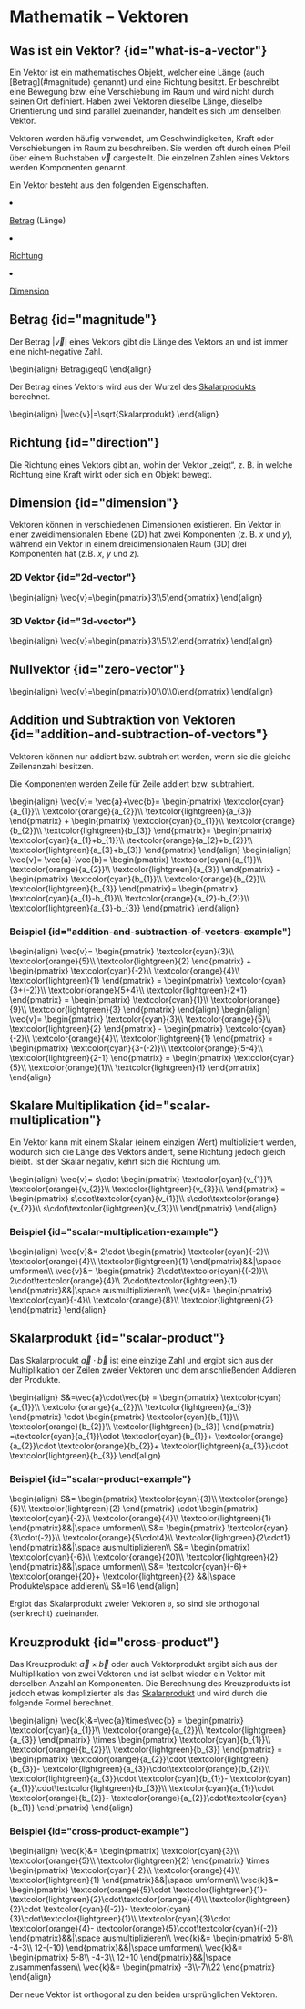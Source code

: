 # Mathematik – Vektoren

## Was ist ein Vektor? {id="what-is-a-vector"}

<p>Ein Vektor ist ein mathematisches Objekt, welcher eine Länge (auch
<format color="%LinkColor%">[Betrag](#magnitude)</format> genannt) und eine Richtung besitzt. Er beschreibt eine
Bewegung bzw. eine Verschiebung im Raum und wird nicht durch seinen Ort definiert. Haben zwei Vektoren dieselbe Länge,
dieselbe Orientierung und sind parallel zueinander, handelt es sich um denselben Vektor.</p>

Vektoren werden häufig verwendet, um Geschwindigkeiten, Kraft oder Verschiebungen im Raum zu beschreiben. Sie werden
oft durch einen Pfeil über einem Buchstaben <format color="%Highlight%">$\vec{v}$</format> dargestellt. Die einzelnen
Zahlen eines Vektors werden <format color="%Highlight%">Komponenten</format> genannt.

<p>Ein Vektor besteht aus den folgenden Eigenschaften.</p>

<list>
  <li>
    <p><format color="%LinkColor%"><a href="#magnitude">Betrag</a></format> (Länge)</p>
  </li>
  <li>
    <p><format color="%LinkColor%"><a href="#direction">Richtung</a></format></p>
  </li>
  <li>
    <p><format color="%LinkColor%"><a href="#dimension">Dimension</a></format></p>
  </li>
</list>

## Betrag {id="magnitude"}

Der Betrag <format color="%Highlight%">$|\vec{v}|$</format> eines Vektors gibt die Länge des Vektors an und ist immer
eine nicht-negative Zahl.

<code-block lang="tex">
    \begin{align}
        Betrag\geq0
    \end{align}
</code-block>

<p>Der Betrag eines Vektors wird aus der Wurzel des
<format color="%LinkColor%"><a href="#scalar-product">Skalarprodukts</a></format> berechnet.</p>

<code-block lang="tex">
    \begin{align}
        |\vec{v}|=\sqrt{Skalarprodukt}
    \end{align}
</code-block>

## Richtung {id="direction"}

<p>Die Richtung eines Vektors gibt an, wohin der Vektor „zeigt“, z. B. in welche Richtung eine Kraft wirkt oder sich
ein Objekt bewegt.</p>

## Dimension {id="dimension"}

Vektoren können in verschiedenen Dimensionen existieren. Ein Vektor in einer zweidimensionalen Ebene (2D) hat
<format color="%Highlight%">zwei Komponenten</format> (z. B. $x$ und $y$), während ein Vektor in einem
dreidimensionalen Raum (3D) <format color="%Highlight%">drei Komponenten</format> hat (z.B. $x$, $y$ und $z$).

### 2D Vektor {id="2d-vector"}

<code-block lang="tex">
    \begin{align}
        \vec{v}=\begin{pmatrix}3\\5\end{pmatrix}
    \end{align}
</code-block>

### 3D Vektor {id="3d-vector"}

<code-block lang="tex">
    \begin{align}
        \vec{v}=\begin{pmatrix}3\\5\\2\end{pmatrix}
    \end{align}
</code-block>

## Nullvektor {id="zero-vector"}

<code-block lang="tex">
    \begin{align}
        \vec{v}=\begin{pmatrix}0\\0\\0\end{pmatrix}
    \end{align}
</code-block>

## Addition und Subtraktion von Vektoren {id="addition-and-subtraction-of-vectors"}

<note>
    <p>Vektoren können nur addiert bzw. subtrahiert werden, wenn sie die
    <format color="%NoteHighlight%">gleiche Zeilenanzahl</format> besitzen.</p>
</note>

<p>Die <format color="%Highlight%">Komponenten</format> werden Zeile für Zeile addiert bzw. subtrahiert.</p>

<code-block lang="tex">
    \begin{align}
        \vec{v}=
        \vec{a}+\vec{b}=
        \begin{pmatrix}
            \textcolor{cyan}{a_{1}}\\
            \textcolor{orange}{a_{2}}\\
            \textcolor{lightgreen}{a_{3}}
        \end{pmatrix}
        +
        \begin{pmatrix}
            \textcolor{cyan}{b_{1}}\\
            \textcolor{orange}{b_{2}}\\
            \textcolor{lightgreen}{b_{3}}
        \end{pmatrix}=
        \begin{pmatrix}
            \textcolor{cyan}{a_{1}+b_{1}}\\
            \textcolor{orange}{a_{2}+b_{2}}\\
            \textcolor{lightgreen}{a_{3}+b_{3}}
        \end{pmatrix}
    \end{align}
</code-block>

<code-block lang="tex">
    \begin{align}
        \vec{v}=
        \vec{a}-\vec{b}=
        \begin{pmatrix}
            \textcolor{cyan}{a_{1}}\\
            \textcolor{orange}{a_{2}}\\
            \textcolor{lightgreen}{a_{3}}
        \end{pmatrix}
        -
        \begin{pmatrix}
            \textcolor{cyan}{b_{1}}\\
            \textcolor{orange}{b_{2}}\\
            \textcolor{lightgreen}{b_{3}}
        \end{pmatrix}=
        \begin{pmatrix}
            \textcolor{cyan}{a_{1}-b_{1}}\\
            \textcolor{orange}{a_{2}-b_{2}}\\
            \textcolor{lightgreen}{a_{3}-b_{3}}
        \end{pmatrix}
    \end{align}
</code-block>

### Beispiel {id="addition-and-subtraction-of-vectors-example"}

<code-block lang="tex">
    \begin{align}
        \vec{v}=
        \begin{pmatrix}
            \textcolor{cyan}{3}\\
            \textcolor{orange}{5}\\
            \textcolor{lightgreen}{2}
        \end{pmatrix}
        +
        \begin{pmatrix}
            \textcolor{cyan}{-2}\\
            \textcolor{orange}{4}\\
            \textcolor{lightgreen}{1}
        \end{pmatrix}
        =
        \begin{pmatrix}
            \textcolor{cyan}{3+(-2)}\\
            \textcolor{orange}{5+4}\\
            \textcolor{lightgreen}{2+1}
        \end{pmatrix}
        =
        \begin{pmatrix}
            \textcolor{cyan}{1}\\
            \textcolor{orange}{9}\\
            \textcolor{lightgreen}{3}
        \end{pmatrix}
    \end{align}
</code-block>

<code-block lang="tex">
    \begin{align}
        \vec{v}=
        \begin{pmatrix}
            \textcolor{cyan}{3}\\
            \textcolor{orange}{5}\\
            \textcolor{lightgreen}{2}
        \end{pmatrix}
        -
        \begin{pmatrix}
            \textcolor{cyan}{-2}\\
            \textcolor{orange}{4}\\
            \textcolor{lightgreen}{1}
        \end{pmatrix}
            =
        \begin{pmatrix}
            \textcolor{cyan}{3-(-2)}\\
            \textcolor{orange}{5-4}\\
            \textcolor{lightgreen}{2-1}
        \end{pmatrix}
        =
        \begin{pmatrix}
            \textcolor{cyan}{5}\\
            \textcolor{orange}{1}\\
            \textcolor{lightgreen}{1}
        \end{pmatrix}
    \end{align}
</code-block>

## Skalare Multiplikation {id="scalar-multiplication"}

<p>Ein Vektor kann mit einem <format color="%Highlight%">Skalar</format> (einem einzigen Wert) multipliziert werden,
wodurch sich die Länge des Vektors ändert, seine Richtung jedoch gleich bleibt. Ist der Skalar negativ, kehrt sich die
Richtung um.</p>

<code-block lang="tex">
    \begin{align}
        \vec{v}=
        s\cdot
        \begin{pmatrix}
            \textcolor{cyan}{v_{1}}\\
            \textcolor{orange}{v_{2}}\\
            \textcolor{lightgreen}{v_{3}}\\
        \end{pmatrix}
        =
        \begin{pmatrix}
            s\cdot\textcolor{cyan}{v_{1}}\\
            s\cdot\textcolor{orange}{v_{2}}\\
            s\cdot\textcolor{lightgreen}{v_{3}}\\
        \end{pmatrix}
    \end{align}
</code-block>

### Beispiel {id="scalar-multiplication-example"}

<code-block lang="tex">
    \begin{align}
        \vec{v}&=
        2\cdot
        \begin{pmatrix}
            \textcolor{cyan}{-2}\\
            \textcolor{orange}{4}\\
            \textcolor{lightgreen}{1}
        \end{pmatrix}&&|\space umformen\\
        \vec{v}&=
        \begin{pmatrix}
            2\cdot\textcolor{cyan}{(-2)}\\
            2\cdot\textcolor{orange}{4}\\
            2\cdot\textcolor{lightgreen}{1}
        \end{pmatrix}&&|\space ausmultiplizieren\\
        \vec{v}&=
        \begin{pmatrix}
            \textcolor{cyan}{-4}\\
            \textcolor{orange}{8}\\
            \textcolor{lightgreen}{2}
        \end{pmatrix}
    \end{align}
</code-block>

## Skalarprodukt {id="scalar-product"}

Das Skalarprodukt <format color="%Highlight%">$\vec{a}\cdot\vec{b}$</format> ist eine einzige Zahl und ergibt sich aus
der Multiplikation der Zeilen zweier Vektoren und dem anschließenden Addieren der Produkte.

<code-block lang="tex">
    \begin{align}
        S&=\vec{a}\cdot\vec{b}
        =
        \begin{pmatrix}
            \textcolor{cyan}{a_{1}}\\
            \textcolor{orange}{a_{2}}\\
            \textcolor{lightgreen}{a_{3}}
        \end{pmatrix}
        \cdot
        \begin{pmatrix}
            \textcolor{cyan}{b_{1}}\\
            \textcolor{orange}{b_{2}}\\
            \textcolor{lightgreen}{b_{3}}
        \end{pmatrix}
        =\textcolor{cyan}{a_{1}}\cdot \textcolor{cyan}{b_{1}}+
        \textcolor{orange}{a_{2}}\cdot \textcolor{orange}{b_{2}}+
        \textcolor{lightgreen}{a_{3}}\cdot \textcolor{lightgreen}{b_{3}}
    \end{align}
</code-block>

### Beispiel {id="scalar-product-example"}

<code-block lang="tex">
    \begin{align}
        S&=
        \begin{pmatrix}
            \textcolor{cyan}{3}\\
            \textcolor{orange}{5}\\
            \textcolor{lightgreen}{2}
        \end{pmatrix}
        \cdot
        \begin{pmatrix}
            \textcolor{cyan}{-2}\\
            \textcolor{orange}{4}\\
            \textcolor{lightgreen}{1}
        \end{pmatrix}&&|\space umformen\\
        S&=
        \begin{pmatrix}
            \textcolor{cyan}{3\cdot(-2)}\\
            \textcolor{orange}{5\cdot4}\\
            \textcolor{lightgreen}{2\cdot1}
        \end{pmatrix}&&|\space ausmultiplizieren\\
        S&=
        \begin{pmatrix}
            \textcolor{cyan}{-6}\\
            \textcolor{orange}{20}\\
            \textcolor{lightgreen}{2}
        \end{pmatrix}&&|\space umformen\\
        S&=
            \textcolor{cyan}{-6}+
            \textcolor{orange}{20}+
            \textcolor{lightgreen}{2} &&|\space Produkte\space addieren\\
        S&=16
    \end{align}
</code-block>

<note title="Orthogonalität zweier Vektoren">
    <p>Ergibt das Skalarprodukt zweier Vektoren <code>0</code>, so sind sie
    <tooltip term="Orthogonality"><format color="%GlossaryLinkColor%">orthogonal</format></tooltip> (senkrecht)
    zueinander.</p>
</note>

##  Kreuzprodukt {id="cross-product"}

Das Kreuzprodukt <format color="%Highlight%">$\vec{a}\times\vec{b}$</format> oder auch Vektorprodukt ergibt sich aus der
Multiplikation von zwei Vektoren und ist selbst wieder ein Vektor mit derselben Anzahl an Komponenten. Die Berechnung
des Kreuzprodukts ist jedoch etwas komplizierter als das <format color="%LinkColor%">[Skalarprodukt](#scalar-product)</format> und
wird durch die folgende Formel berechnet.

<code-block lang="tex">
    \begin{align}
        \vec{k}&=\vec{a}\times\vec{b}
        =
        \begin{pmatrix}
            \textcolor{cyan}{a_{1}}\\
            \textcolor{orange}{a_{2}}\\
            \textcolor{lightgreen}{a_{3}}
        \end{pmatrix}
        \times
        \begin{pmatrix}
            \textcolor{cyan}{b_{1}}\\
            \textcolor{orange}{b_{2}}\\
            \textcolor{lightgreen}{b_{3}}
        \end{pmatrix}
        =
        \begin{pmatrix}
            \textcolor{orange}{a_{2}}\cdot \textcolor{lightgreen}{b_{3}}-
            \textcolor{lightgreen}{a_{3}}\cdot\textcolor{orange}{b_{2}}\\
            \textcolor{lightgreen}{a_{3}}\cdot \textcolor{cyan}{b_{1}}-
            \textcolor{cyan}{a_{1}}\cdot\textcolor{lightgreen}{b_{3}}\\
            \textcolor{cyan}{a_{1}}\cdot \textcolor{orange}{b_{2}}-
            \textcolor{orange}{a_{2}}\cdot\textcolor{cyan}{b_{1}}
        \end{pmatrix}
    \end{align}
</code-block>

### Beispiel {id="cross-product-example"}

<code-block lang="tex">
    \begin{align}
        \vec{k}&=
        \begin{pmatrix}
            \textcolor{cyan}{3}\\
            \textcolor{orange}{5}\\
            \textcolor{lightgreen}{2}
        \end{pmatrix}
        \times
        \begin{pmatrix}
            \textcolor{cyan}{-2}\\
            \textcolor{orange}{4}\\
            \textcolor{lightgreen}{1}
        \end{pmatrix}&&|\space umformen\\
        \vec{k}&=
        \begin{pmatrix}
            \textcolor{orange}{5}\cdot \textcolor{lightgreen}{1}-
            \textcolor{lightgreen}{2}\cdot\textcolor{orange}{4}\\
            \textcolor{lightgreen}{2}\cdot \textcolor{cyan}{(-2)}-
            \textcolor{cyan}{3}\cdot\textcolor{lightgreen}{1}\\
            \textcolor{cyan}{3}\cdot \textcolor{orange}{4}-
            \textcolor{orange}{5}\cdot\textcolor{cyan}{(-2)}
        \end{pmatrix}&&|\space ausmultiplizieren\\
        \vec{k}&=
        \begin{pmatrix}
            5-8\\
            -4-3\\
            12-(-10)
        \end{pmatrix}&&|\space umformen\\
        \vec{k}&=
        \begin{pmatrix}
            5-8\\
            -4-3\\
            12+10
        \end{pmatrix}&&|\space zusammenfassen\\
        \vec{k}&=
        \begin{pmatrix}
            -3\\-7\\22
        \end{pmatrix}
    \end{align}
</code-block>

<note>
    <p>Der neue Vektor ist <tooltip term="Orthogonality"><format color="%GlossaryLinkColor%">orthogonal</format>
    </tooltip> zu den beiden ursprünglichen Vektoren.</p>
</note>
